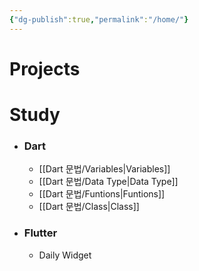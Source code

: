 ```yaml
---
{"dg-publish":true,"permalink":"/home/"}
---
```



# Projects

# Study
- ### Dart
  * [[Dart 문법/Variables\|Variables]]
  * [[Dart 문법/Data Type\|Data Type]]
  * [[Dart 문법/Funtions\|Funtions]]
  * [[Dart 문법/Class\|Class]]

- ### Flutter
	- Daily Widget

